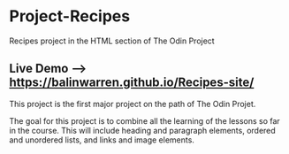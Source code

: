 # Project-Recipes
Recipes project in the HTML section of The Odin Project

## Live Demo --> https://balinwarren.github.io/Recipes-site/

This project is the first major project on the path of The Odin Projet.

The goal for this project is to combine all the learning of the lessons so far in the course.
This will include heading and paragraph elements, ordered and unordered lists, and links and image elements.
